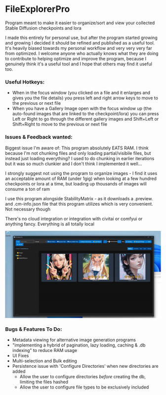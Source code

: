 # FileExplorerPro
Program meant to make it easier to organize/sort and view your collected Stable Diffusion checkpoints and lora 

I made this entirely for personal use, but after the program started growing and growing I decided it should be refined and published as a useful tool. It's heavily biased towards my personal workflow and very very very far from optimized. I welcome anyone who actually knows what they are doing to contribute to helping optimize and improve the program, because I genuinely think it's a useful tool and I hope that others may find it useful too.

### Useful Hotkeys:
- When in the focus window (you clicked on a file and it enlarges and gives you the file details) you press left and right arrow keys to move to the previous or next file
- When you have a Gallery Image open with the focus window up (the auto-found images that are linked to the checkpoint/lora) you can press Left or Right to go through the different gallery images and Shift+Left or Shift+Right to move to the previous or next file

### Issues & Feedback wanted:
Biggest issue I'm aware of: This program absolutely EATS RAM. I think because I'm not chunking files and only loading partial/visibile files, but instead just loading everything? I used to do chunking in earlier iterations but it was so much clunkier and I don't think I implemented it well...

I strongly suggest not using the program to organize images - I find it uses an acceptable amount of RAM (under 1gig) when looking at a few hundred checkpoints or lora at a time, but loading up thousands of images will consume a ton of ram

I use this program alongside StabilityMatrix - as it downloads a <checkpointName>.preview.<imgext> and <checkpointName>.cm-info.json file that this program utilizes which is very convenient. Not necessary though

There's no cloud integration or integration with civitai or comfyui or anything fancy. Everything is all totally local

![Rate Files](Images/Rate-Files.webp)

### Bugs & Features To Do:
- Metadata viewing for alternative image generation programs
- "implementing a hybrid of pagination, lazy loading, caching & .db indexing" to reduce RAM usage
- UI Fixes
- Multi-selection and Bulk editing
- Persistence issue with 'Configure Directories' when new directories are added
  - Allow the user to configure directories *before* creating the db, limiting the files hashed
  - Allow the user to configure file types to be exclusively included
